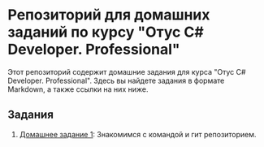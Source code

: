 # Репозиторий для домашних заданий по курсу "Отус C# Developer. Professional"

Этот репозиторий содержит домашние задания для курса "Отус C# Developer. Professional". Здесь вы найдете задания в формате Markdown, а также ссылки на них ниже.

## Задания

1. [Домашнее задание 1](HomeWork/Homework_1.md): Знакомимся с командой и гит репозиторием.
